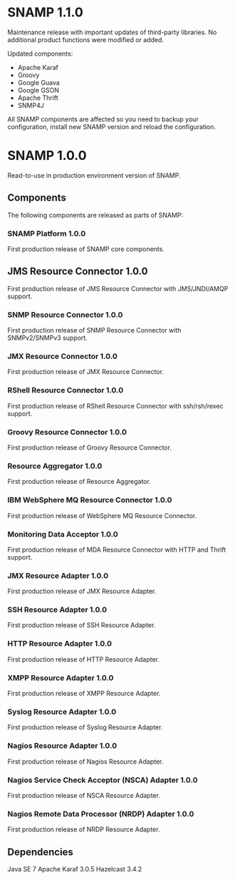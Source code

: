 # SNAMP 1.1.0
Maintenance release with important updates of third-party libraries. No additional product functions were modified or added.

Updated components:

* Apache Karaf
* Groovy
* Google Guava
* Google GSON
* Apache Thrift
* SNMP4J

All SNAMP components are affected so you need to backup your configuration, install new SNAMP version and reload the configuration. 

# SNAMP 1.0.0
Read-to-use in production environment version of SNAMP.

## Components
The following components are released as parts of SNAMP:

### SNAMP Platform 1.0.0
First production release of SNAMP core components.

## JMS Resource Connector 1.0.0
First production release of JMS Resource Connector with JMS/JNDI/AMQP support.

### SNMP Resource Connector 1.0.0
First production release of SNMP Resource Connector with SNMPv2/SNMPv3 support.

### JMX Resource Connector 1.0.0
First production release of JMX Resource Connector.

### RShell Resource Connector 1.0.0
First production release of RShell Resource Connector with ssh/rsh/rexec support.

### Groovy Resource Connector 1.0.0
First production release of Groovy Resource Connector.

### Resource Aggregator 1.0.0
First production release of Resource Aggregator.

### IBM WebSphere MQ Resource Connector 1.0.0
First production release of WebSphere MQ Resource Connector.

### Monitoring Data Acceptor 1.0.0
First production release of MDA Resource Connector with HTTP and Thrift support.

### JMX Resource Adapter 1.0.0
First production release of JMX Resource Adapter.

### SSH Resource Adapter 1.0.0
First production release of SSH Resource Adapter.

### HTTP Resource Adapter 1.0.0
First production release of HTTP Resource Adapter.

### XMPP Resource Adapter 1.0.0
First production release of XMPP Resource Adapter.

### Syslog Resource Adapter 1.0.0
First production release of Syslog Resource Adapter.

### Nagios Resource Adapter 1.0.0
First production release of Nagios Resource Adapter.

### Nagios Service Check Acceptor (NSCA) Adapter 1.0.0
First production release of NSCA Resource Adapter.

### Nagios Remote Data Processor (NRDP) Adapter 1.0.0
First production release of NRDP Resource Adapter.

## Dependencies
Java SE 7
Apache Karaf 3.0.5
Hazelcast 3.4.2

